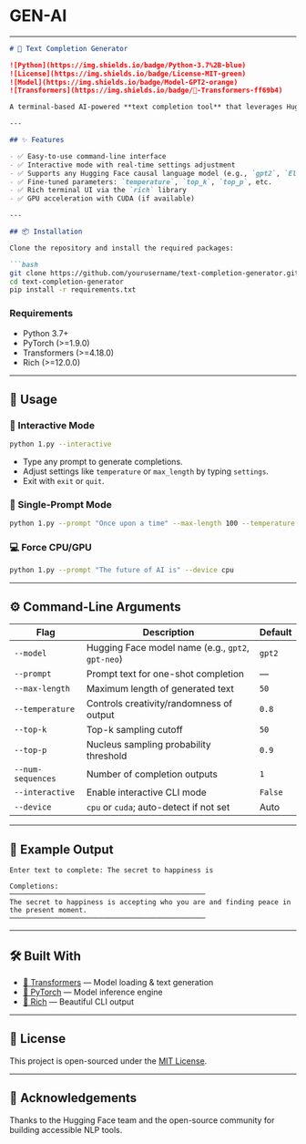 # GEN-AI
---

````markdown
# 🧠 Text Completion Generator

![Python](https://img.shields.io/badge/Python-3.7%2B-blue)
![License](https://img.shields.io/badge/License-MIT-green)
![Model](https://img.shields.io/badge/Model-GPT2-orange)
![Transformers](https://img.shields.io/badge/🤗-Transformers-ff69b4)

A terminal-based AI-powered **text completion tool** that leverages Hugging Face Transformers and PyTorch to generate coherent and creative continuations of input prompts. Comes with both an interactive shell and CLI support for flexible usage.

---

## ✨ Features

- ✅ Easy-to-use command-line interface  
- ✅ Interactive mode with real-time settings adjustment  
- ✅ Supports any Hugging Face causal language model (e.g., `gpt2`, `EleutherAI/gpt-neo`)  
- ✅ Fine-tuned parameters: `temperature`, `top_k`, `top_p`, etc.  
- ✅ Rich terminal UI via the `rich` library  
- ✅ GPU acceleration with CUDA (if available)  

---

## 📦 Installation

Clone the repository and install the required packages:

```bash
git clone https://github.com/yourusername/text-completion-generator.git
cd text-completion-generator
pip install -r requirements.txt
````

### Requirements

* Python 3.7+
* PyTorch (>=1.9.0)
* Transformers (>=4.18.0)
* Rich (>=12.0.0)

---

## 🚀 Usage

### 🔁 Interactive Mode

```bash
python 1.py --interactive
```

* Type any prompt to generate completions.
* Adjust settings like `temperature` or `max_length` by typing `settings`.
* Exit with `exit` or `quit`.

### 💬 Single-Prompt Mode

```bash
python 1.py --prompt "Once upon a time" --max-length 100 --temperature 0.7 --num-sequences 2
```

### 💻 Force CPU/GPU

```bash
python 1.py --prompt "The future of AI is" --device cpu
```

---

## ⚙️ Command-Line Arguments

| Flag              | Description                                       | Default |
| ----------------- | ------------------------------------------------- | ------- |
| `--model`         | Hugging Face model name (e.g., `gpt2`, `gpt-neo`) | `gpt2`  |
| `--prompt`        | Prompt text for one-shot completion               | —       |
| `--max-length`    | Maximum length of generated text                  | `50`    |
| `--temperature`   | Controls creativity/randomness of output          | `0.8`   |
| `--top-k`         | Top-k sampling cutoff                             | `50`    |
| `--top-p`         | Nucleus sampling probability threshold            | `0.9`   |
| `--num-sequences` | Number of completion outputs                      | `1`     |
| `--interactive`   | Enable interactive CLI mode                       | `False` |
| `--device`        | `cpu` or `cuda`; auto-detect if not set           | Auto    |

---

## 🧪 Example Output

```
Enter text to complete: The secret to happiness is

Completions:
────────────────────────────────────────────────
The secret to happiness is accepting who you are and finding peace in the present moment.
────────────────────────────────────────────────
```

---

## 🛠 Built With

* [🤗 Transformers](https://huggingface.co/transformers/) — Model loading & text generation
* [🧠 PyTorch](https://pytorch.org/) — Model inference engine
* [🎨 Rich](https://github.com/Textualize/rich) — Beautiful CLI output

---

## 📄 License

This project is open-sourced under the [MIT License](LICENSE).

---

## 🙌 Acknowledgements

Thanks to the Hugging Face team and the open-source community for building accessible NLP tools.

```
